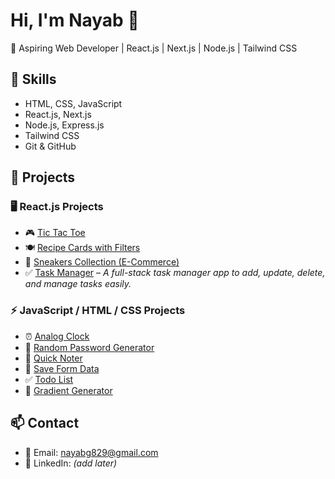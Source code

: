 # Hi, I'm Nayab 👋

🚀 Aspiring Web Developer | React.js | Next.js | Node.js | Tailwind CSS  

## 🔧 Skills
- HTML, CSS, JavaScript  
- React.js, Next.js  
- Node.js, Express.js  
- Tailwind CSS  
- Git & GitHub  

## 📂 Projects

### 🖥️ React.js Projects
- 🎮 [Tic Tac Toe](https://tictactoe-vu.netlify.app/)  
- 🍽️ [Recipe Cards with Filters](https://resturant-cards.netlify.app/)  
- 👟 [Sneakers Collection (E-Commerce)](https://sneakers-collect.netlify.app/shop)  
- ✅ [Task Manager](https://task-manager-app-sandy-ten.vercel.app/) – *A full-stack task manager app to add, update, delete, and manage tasks easily.*  

### ⚡ JavaScript / HTML / CSS Projects
- ⏰ [Analog Clock](https://analogclockvu.netlify.app/)  
- 🔐 [Random Password Generator](https://randpasswordgenerate.netlify.app/)  
- 📝 [Quick Noter](https://quicknoter.netlify.app/)  
- 💾 [Save Form Data](https://savefromdata.netlify.app/)  
- ✅ [Todo List](https://mytodolistvu.netlify.app/)  
- 🎨 [Gradient Generator](https://gradientgenrat.netlify.app/)  

## 📫 Contact
- 📧 Email: nayabg829@gmail.com  
- 🔗 LinkedIn: *(add later)*  
